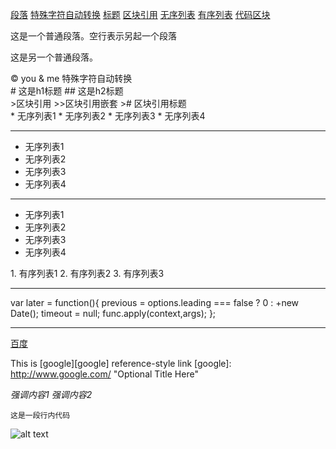 [段落](#1)
[特殊字符自动转换](#2)
[标题](#3)
[区块引用](#区块引用)
[无序列表](#无序列表)
[有序列表](#有序列表)
[代码区块](#代码区块)






<div id="1"></div>
这是一个普通段落。空行表示另起一个段落

这是另一个普通段落。

<div id="2"></div>
&copy; you & me 特殊字符自动转换

<div id="3"></div>
# 这是h1标题
## 这是h2标题


<div id="区块引用"></div>
>区块引用
>>区块引用嵌套
># 区块引用标题

<div id="无序列表"></div>
* 无序列表1
* 无序列表2
* 无序列表3
* 无序列表4

********

+ 无序列表1
+ 无序列表2
+ 无序列表3
+ 无序列表4

********

- 无序列表1
- 无序列表2
- 无序列表3
- 无序列表4



<div id="有序列表"></div>
1. 有序列表1
2. 有序列表2
3. 有序列表3

*********

<div id="代码区块"></div>
	var later = function(){
		previous = options.leading === false ? 0 : +new Date();
		timeout = null;
		func.apply(context,args);
	};

*******
[百度](http://www.baidu.com)




This is [google][google] reference-style link
[google]: http://www.google.com/  "Optional Title Here"



*强调内容1*
_强调内容2_


`这是一段行内代码`


![alt text](https://www.google.com/logos/doodles/2017/131st-anniversary-of-the-hole-puncher-5763551741345792.3-law.gif)




